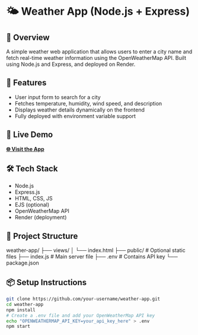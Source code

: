 # 🌤️ Weather App (Node.js + Express)

## 📌 Overview
A simple weather web application that allows users to enter a city name and fetch real-time weather information using the OpenWeatherMap API. Built using Node.js and Express, and deployed on Render.

## 🔧 Features
- User input form to search for a city
- Fetches temperature, humidity, wind speed, and description
- Displays weather details dynamically on the frontend
- Fully deployed with environment variable support

## 🚀 Live Demo
**[🌐 Visit the App](https://weather-app-devops.onrender.com)**  


## 🛠️ Tech Stack
- Node.js
- Express.js
- HTML, CSS, JS
- EJS (optional)
- OpenWeatherMap API
- Render (deployment)

## 📁 Project Structure
weather-app/
├── views/
│ └── index.html
├── public/ # Optional static files
├── index.js # Main server file
├── .env # Contains API key
└── package.json


## 📦 Setup Instructions

```bash
git clone https://github.com/your-username/weather-app.git
cd weather-app
npm install
# Create a .env file and add your OpenWeatherMap API key
echo "OPENWEATHERMAP_API_KEY=your_api_key_here" > .env
npm start
